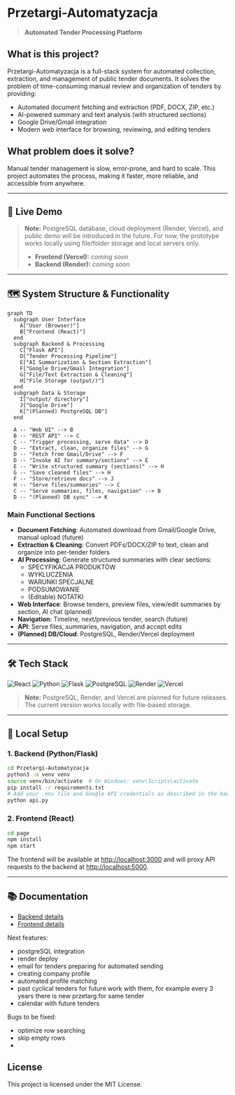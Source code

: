 # Przetargi-Automatyzacja

> **Automated Tender Processing Platform**

## What is this project?
Przetargi-Automatyzacja is a full-stack system for automated collection, extraction, and management of public tender documents. It solves the problem of time-consuming manual review and organization of tenders by providing:
- Automated document fetching and extraction (PDF, DOCX, ZIP, etc.)
- AI-powered summary and text analysis (with structured sections)
- Google Drive/Gmail integration
- Modern web interface for browsing, reviewing, and editing tenders

## What problem does it solve?
Manual tender management is slow, error-prone, and hard to scale. This project automates the process, making it faster, more reliable, and accessible from anywhere.

---

## 🚀 Live Demo
> **Note:** PostgreSQL database, cloud deployment (Render, Vercel), and public demo will be introduced in the future. For now, the prototype works locally using file/folder storage and local servers only.
>
> - **Frontend (Vercel):** _coming soon_
> - **Backend (Render):** _coming soon_

---

## 🗺️ System Structure & Functionality

```mermaid
graph TD
  subgraph User Interface
    A["User (Browser)"]
    B["Frontend (React)"]
  end
  subgraph Backend & Processing
    C["Flask API"]
    D["Tender Processing Pipeline"]
    E["AI Summarization & Section Extraction"]
    F["Google Drive/Gmail Integration"]
    G["File/Text Extraction & Cleaning"]
    H["File Storage (output/)"]
  end
  subgraph Data & Storage
    I["output/ directory"]
    J["Google Drive"]
    K["(Planned) PostgreSQL DB"]
  end

  A -- "Web UI" --> B
  B -- "REST API" --> C
  C -- "Trigger processing, serve data" --> D
  D -- "Extract, clean, organize files" --> G
  D -- "Fetch from Gmail/Drive" --> F
  D -- "Invoke AI for summary/sections" --> E
  E -- "Write structured summary (sections)" --> H
  G -- "Save cleaned files" --> H
  F -- "Store/retrieve docs" --> J
  H -- "Serve files/summaries" --> C
  C -- "Serve summaries, files, navigation" --> B
  D -- "(Planned) DB sync" --> K
```

### Main Functional Sections
- **Document Fetching**: Automated download from Gmail/Google Drive, manual upload (future)
- **Extraction & Cleaning**: Convert PDFs/DOCX/ZIP to text, clean and organize into per-tender folders
- **AI Processing**: Generate structured summaries with clear sections:
  - SPECYFIKACJA PRODUKTÓW
  - WYKLUCZENIA
  - WARUNKI SPECJALNE
  - PODSUMOWANIE
  - (Editable) NOTATKI
- **Web Interface**: Browse tenders, preview files, view/edit summaries by section, AI chat (planned)
- **Navigation**: Timeline, next/previous tender, search (future)
- **API**: Serve files, summaries, navigation, and accept edits
- **(Planned) DB/Cloud**: PostgreSQL, Render/Vercel deployment

---

## 🛠️ Tech Stack

![React](https://img.shields.io/badge/React-20232A?style=for-the-badge&logo=react&logoColor=61DAFB)
![Python](https://img.shields.io/badge/Python-3776AB?style=for-the-badge&logo=python&logoColor=white)
![Flask](https://img.shields.io/badge/Flask-000?style=for-the-badge&logo=flask&logoColor=white)
![PostgreSQL](https://img.shields.io/badge/PostgreSQL-in%20progress-lightgrey?style=for-the-badge&logo=postgresql&logoColor=white)
![Render](https://img.shields.io/badge/Render-in%20progress-lightgrey?style=for-the-badge&logo=render&logoColor=white)
![Vercel](https://img.shields.io/badge/Vercel-in%20progress-lightgrey?style=for-the-badge&logo=vercel&logoColor=white)

> **Note:** PostgreSQL, Render, and Vercel are planned for future releases. The current version works locally with file-based storage.

---

## 🏁 Local Setup

### 1. Backend (Python/Flask)
```bash
cd Przetargi-Automatyzacja
python3 -m venv venv
source venv/bin/activate  # On Windows: venv\Scripts\activate
pip install -r requirements.txt
# Add your .env file and Google API credentials as described in the backend README
python api.py
```

### 2. Frontend (React)
```bash
cd page
npm install
npm start
```
The frontend will be available at [http://localhost:3000](http://localhost:3000) and will proxy API requests to the backend at [http://localhost:5000](http://localhost:5000).

---

## 📚 Documentation
- [Backend details](Przetargi-Automatyzacja/README.md)
- [Frontend details](page/README.md)

Next features:

- postgreSQL integration
- render deploy
- email for tenders preparing for automated sending
- creating company profile
- automated profile matching
- past cyclical tenders for future work with them, for example every 3 years there is new przetarg for same tender
- calendar with future tenders

Bugs to be fixed:
- optimize row searching
- skip empty rows
-

## License
This project is licensed under the MIT License. 
